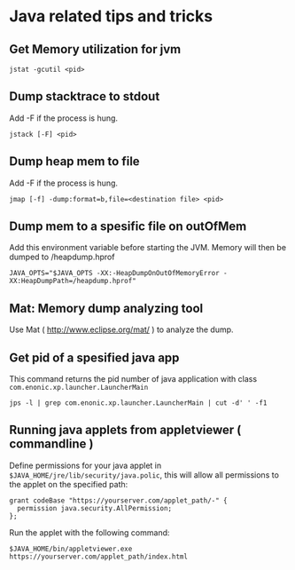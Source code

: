 # Java related tips and tricks

## Get Memory utilization for jvm
```
jstat -gcutil <pid>
```

## Dump stacktrace to stdout
Add -F if the process is hung.
```
jstack [-F] <pid>
```

## Dump heap mem to file
Add -F if the process is hung.
```
jmap [-f] -dump:format=b,file=<destination file> <pid>
```

## Dump mem to a spesific file on outOfMem
Add this environment variable before starting the JVM. Memory will then be dumped to /heapdump.hprof
```
JAVA_OPTS="$JAVA_OPTS -XX:-HeapDumpOnOutOfMemoryError -XX:HeapDumpPath=/heapdump.hprof"
```

## Mat: Memory dump analyzing tool
Use Mat ( http://www.eclipse.org/mat/ ) to analyze the dump.


## Get pid of a spesified java app
This command returns the pid number of java application with class `com.enonic.xp.launcher.LauncherMain`
```
jps -l | grep com.enonic.xp.launcher.LauncherMain | cut -d' ' -f1
```

## Running java applets from appletviewer ( commandline )
Define permissions for your java applet in `$JAVA_HOME/jre/lib/security/java.polic`, this will allow all permissions to the applet on the specified path:
```
grant codeBase "https://yourserver.com/applet_path/-" {
  permission java.security.AllPermission;
};
```

Run the applet with the following command:
```
$JAVA_HOME/bin/appletviewer.exe https://yourserver.com/applet_path/index.html
```


